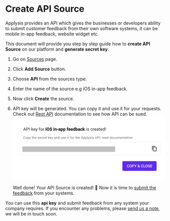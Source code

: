 # Create API Source

Applysis provides an API which gives the businesses or developers ability to submit customer feedback from their own software systems, it can be mobile in-app feedback, website widget etc.

This document will provide you step by step guide how to **create API Source** on our platform and **generate secret key**.

1. Go on [Sources](https://app.applysis.io/sources) page.
2. Click **Add Source** button.
3. Choose **API** from the sources type.
4. Enter the name of the source e.g iOS in-app feedback.
5. Now click **Create** the source.
6. API key will be generated. You can copy it and use it for your requests. Check out [Rest API](b-rest-api.md) documentation to see how API can be sued. ![](../assets/api/api-copy-key.png)

    Well done! Your API Source is created! 🎉 Now it is time to [submit the feedback](b-rest-api.md) from your systems.

You can use this **api key** and submit feedback from any system your company requires. If you encounter any problems, please [send us a note](mailto:contact@applysis.io), we will be in touch soon.
